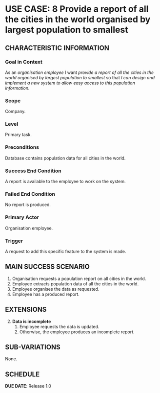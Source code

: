 # USE CASE: 8 Provide a report of all the cities in the world organised by largest population to smallest

## CHARACTERISTIC INFORMATION

### Goal in Context

As an *organisation employee* I want *provide a report of all the cities in the world organised by largest population to smallest* so that *I can design and implement a new system to allow easy access to this population information.*

### Scope

Company.

### Level

Primary task.

### Preconditions

Database contains population data for all cities in the world.

### Success End Condition

A report is available to the employee to work on the system.

### Failed End Condition

No report is produced.

### Primary Actor

Organisation employee.

### Trigger

A request to add this specific feature to the system is made.

## MAIN SUCCESS SCENARIO

1. Organisation requests a population report on all cities in the world.
2. Employee extracts population data of all the cities in the world.
3. Employee organises the data as requested.
4. Employee has a produced report.

## EXTENSIONS

2. **Data is incomplete**
    1. Employee requests the data is updated.
    2. Otherwise, the employee produces an incomplete report.

## SUB-VARIATIONS

None.

## SCHEDULE

**DUE DATE**: Release 1.0